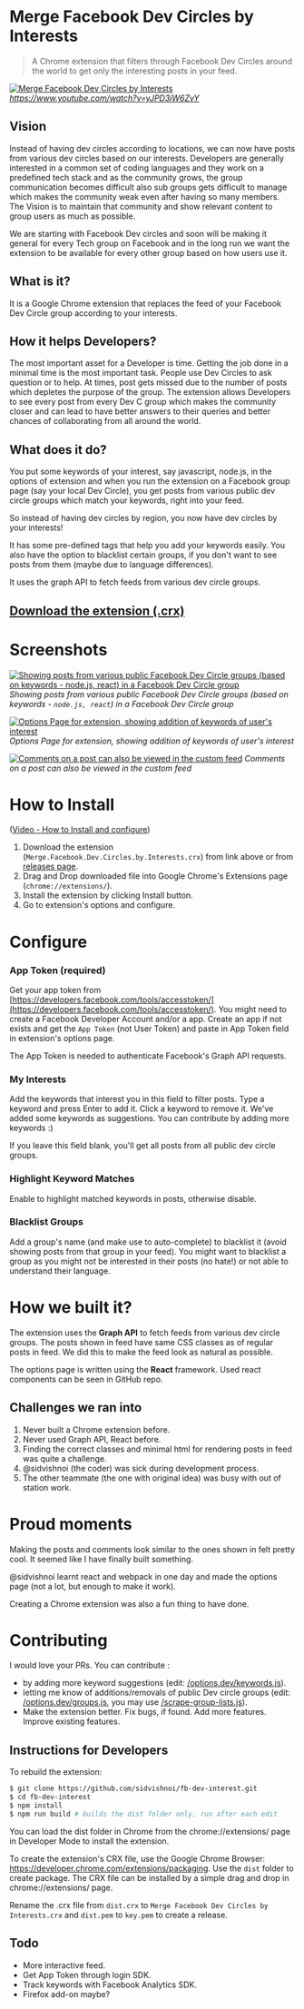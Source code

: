 # Merge Facebook Dev Circles by Interests

> A Chrome extension that filters through Facebook Dev Circles around the world to get only the interesting posts in your feed.

[![Merge Facebook Dev Circles by Interests](https://i.imgur.com/evnMkm8.jpg)](https://www.youtube.com/watch?v=yJPD3iW6ZvY)
*https://www.youtube.com/watch?v=yJPD3iW6ZvY*


## Vision

Instead of having dev circles according to locations, we can now have posts from various dev circles based on our interests.
Developers are generally interested in a common set of coding languages and they work on a predefined tech stack and as the community grows, the group communication becomes difficult also sub groups gets difficult to manage which makes the community weak even after having so many members. The Vision is to maintain that community and show relevant content to group users as much as possible.

We are starting with Facebook Dev circles and soon will be making it general for every Tech group on Facebook and in the long run we want the extension to be available for every other group based on how users use it.


## What is it?

It is a Google Chrome extension that replaces the feed of your Facebook Dev Circle group according to your interests.


## How it helps Developers?

The most important asset for a Developer is time. Getting the job done in a minimal time is the most important task. People use Dev Circles to ask question or to help. At times, post gets missed due to the number of posts which depletes the purpose of the group.
The extension allows Developers to see every post from every Dev C group which makes the community closer and can lead to have better answers to their queries and better chances of collaborating from all around the world.


## What does it do?

You put some keywords of your interest, say javascript, node.js, in the options of extension and when you run the extension on a Facebook group page (say your local Dev Circle), you get posts from various public dev circle groups which match your keywords, right into your feed.

So instead of having dev circles by region, you now have dev circles by your interests!

It has some pre-defined tags that help you add your keywords easily. You also have the option to blacklist certain groups, if you don't want to see posts from them (maybe due to language differences).

It uses the graph API to fetch feeds from various dev circle groups.

## [Download the extension (.crx)](https://github.com/sidvishnoi/fb-dev-interest/releases/download/v1.3/Merge.Facebook.Dev.Circles.by.Interests.crx)


# Screenshots

[![Showing posts from various public Facebook Dev Circle groups (based on keywords - node.js, react) in a Facebook Dev Circle group](https://i.imgur.com/4zV6eHj.png)](https://i.imgur.com/4zV6eHj.png)
*Showing posts from various public Facebook Dev Circle groups (based on keywords - `node.js, react`) in a Facebook Dev Circle group*

[![Options Page for extension, showing addition of keywords of user's interest](https://i.imgur.com/PnJvc6I.png)](https://i.imgur.com/PnJvc6I.png)
*Options Page for extension, showing addition of keywords of user's interest*

[![Comments on a post can also be viewed in the custom feed](https://i.imgur.com/Ttzscqy.png)](https://i.imgur.com/Ttzscqy.png)
*Comments on a post can also be viewed in the custom feed*


# How to Install

([Video - How to Install and configure](https://www.youtube.com/watch?v=A-LR6KWdAsM))

1. Download the extension (`Merge.Facebook.Dev.Circles.by.Interests.crx`) from link above or from [releases page](https://github.com/sidvishnoi/fb-dev-interest/releases).
2. Drag and Drop downloaded file into Google Chrome's Extensions page (`chrome://extensions/`).
3. Install the extension by clicking Install button.
4. Go to extension's options and configure.

# Configure

### App Token (required)

Get your app token from [https://developers.facebook.com/tools/accesstoken/](https://developers.facebook.com/tools/accesstoken/). You might need to create a Facebook Developer Account and/or a app. Create an app if not exists and get the `App Token` (not User Token) and paste in App Token field in extension's options page.

The App Token is needed to authenticate Facebook's Graph API requests.

### My Interests

Add the keywords that interest you in this field to filter posts. Type a keyword and press Enter to add it. Click a keyword to remove it. We've added some keywords as suggestions. You can contribute by adding more keywords :)

If you leave this field blank, you'll get all posts from all public dev circle groups.

### Highlight Keyword Matches

Enable to highlight matched keywords in posts, otherwise disable.

### Blacklist Groups

Add a group's name (and make use to auto-complete) to blacklist it (avoid showing posts from that group in your feed). You might want to blacklist a group as you might not be interested in their posts (no hate!) or not able to understand their language.

# How we built it?

The extension uses the **Graph API** to fetch feeds from various dev circle groups. The posts shown in feed have same CSS classes as of regular posts in feed. We did this to make the feed look as natural as possible.

The options page is written using the **React** framework. Used react components can be seen in GitHub repo.

## Challenges we ran into

1. Never built a Chrome extension before.
2. Never used Graph API, React before.
3. Finding the correct classes and minimal html for rendering posts in feed was quite a challenge.
4. @sidvishnoi (the coder) was sick during development process.
5. The other teammate (the one with original idea) was busy with out of station work.

# Proud moments

Making the posts and comments look similar to the ones shown in felt pretty cool. It seemed like I have finally built something.

@sidvishnoi learnt react and webpack in one day and made the options page (not a lot, but enough to make it work).

Creating a Chrome extension was also a fun thing to have done.

# Contributing

I would love your PRs. You can contribute :

- by adding more keyword suggestions (edit: [/options.dev/keywords.js](/options.dev/keywords.js)).
- letting me know of additions/removals of public Dev circle groups (edit: [/options.dev/groups.js](/options.dev/groups.js), you may use [/scrape-group-lists.js](/scrape-group-lists.js)).
- Make the extension better. Fix bugs, if found. Add more features. Improve existing features.

## Instructions for Developers

To rebuild the extension:
``` bash
$ git clone https://github.com/sidvishnoi/fb-dev-interest.git
$ cd fb-dev-interest
$ npm install
$ npm run build # builds the dist folder only, run after each edit
```

You can load the dist folder in Chrome from the chrome://extensions/ page in Developer Mode to install the extension.

To create the extension's CRX file, use the Google Chrome Browser: https://developer.chrome.com/extensions/packaging. Use the `dist` folder to create package.
The CRX file can be installed by a simple drag and drop in chrome://extensions/ page.

Rename the .crx file from `dist.crx` to `Merge Facebook Dev Circles by Interests.crx` and `dist.pem` to `key.pem` to create a release.

## Todo

- More interactive feed.
- Get App Token through login SDK.
- Track keywords with Facebook Analytics SDK.
- Firefox add-on maybe?
